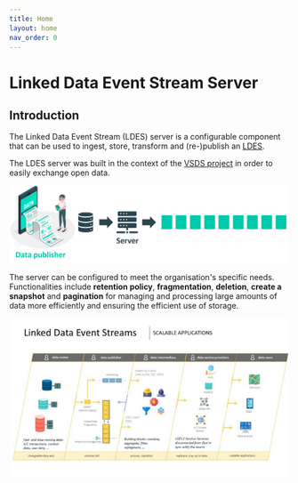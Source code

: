 ```yaml
---
title: Home
layout: home
nav_order: 0
---
```


# Linked Data Event Stream Server

## Introduction

The Linked Data Event Stream (LDES) server is a configurable component that can be used to ingest, store, transform and (re-)publish an [LDES](https://semiceu.github.io/LinkedDataEventStreams/).

The LDES server was built in the context of the [VSDS project](https://vlaamseoverheid.atlassian.net/wiki/spaces/VSDSSTART/overview) in order to easily exchange open data.

![](./assets/images/LDES%20server.png)

The server can be configured to meet the organisation's specific needs. Functionalities include **retention policy**, **fragmentation**, **deletion**, **create a snapshot** and **pagination** for managing and processing large amounts of data more efficiently and ensuring the efficient use of storage.

![](./assets/images/scalableApplications.png)
